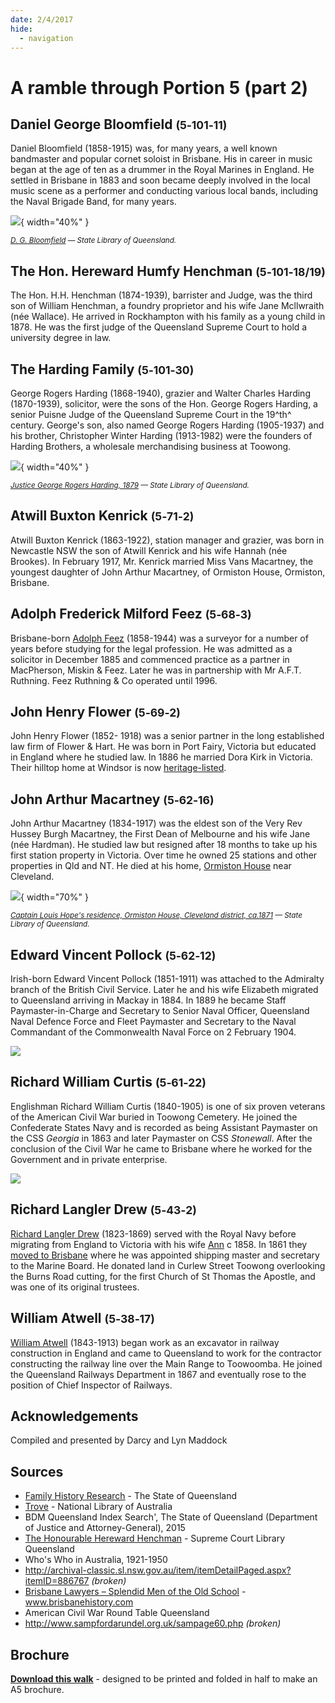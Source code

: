 ```yaml
---
date: 2/4/2017
hide:
  - navigation
---
```


# A ramble through Portion 5 (part 2)  

<!--
Introduction

???+ directions "Directions" 

    Starting point
    Walking directions to first headstone... is the grave of...
    
    ![](../assets/404.png){ width="15%" }
-->

## Daniel George Bloomfield <small>(5‑101‑11)</small>

Daniel Bloomfield (1858-1915) was, for many years, a well known bandmaster and popular cornet soloist in Brisbane.  His in career in music began at the age of ten as a drummer in the Royal Marines in England. He settled in Brisbane in 1883 and soon became deeply involved in the local music scene as a performer and conducting various local bands, including the Naval Brigade Band, for many years. 

![](../assets/david-bloomfield.jpg){ width="40%" }  

*<small>[D. G. Bloomfield](http://onesearch.slq.qld.gov.au/permalink/f/1upgmng/slq_alma21218822040002061) — State Library of Queensland.</small>*

<!--
??? directions "Directions" 

    Walking directions to next headstone... is the grave of...
    
    ![](../assets/404.png){ width="15%" }
-->

## The Hon. Hereward Humfy Henchman <small>(5‑101‑18/19)</small>

The Hon. H.H. Henchman (1874-1939), barrister and Judge, was the third son of William Henchman, a foundry proprietor and his wife Jane Mcllwraith (née Wallace). He arrived in Rockhampton with his family as a young child in 1878. He was the first judge of the Queensland Supreme Court to hold a university degree in law.

## The Harding Family <small>(5‑101‑30)</small>

George Rogers Harding (1868-1940), grazier and Walter Charles Harding (1870-1939), solicitor, were the sons of the Hon. George Rogers Harding, a senior Puisne Judge of the Queensland Supreme Court in the 19^th^ century. George's son, also named George Rogers Harding (1905-1937) and his brother, Christopher Winter Harding (1913-1982) were the founders of Harding Brothers, a wholesale merchandising business at Toowong.

![](../assets/justice-george-rogers-harding.jpg){ width="40%" } <!-- ![](../assets/harding-store.jpg){ width="52.6%" } -->

*<small>[Justice George Rogers Harding, 1879](http://onesearch.slq.qld.gov.au/permalink/f/1upgmng/slq_alma21218166050002061) — State Library of Queensland.</small>* <!-- <br>
*<small>[People outside the residence and store of T. Harding at Toowong](http://onesearch.slq.qld.gov.au/permalink/f/1upgmng/slq_alma21289902580002061) — State Library of Queensland.</small>* -->

<!-- also http://onesearch.slq.qld.gov.au/permalink/f/1upgmng/slq_digitool66263 -->

## Atwill Buxton Kenrick <small>(5‑71‑2)</small>

Atwill Buxton Kenrick (1863-1922), station manager and grazier, was born in Newcastle NSW the son of Atwill Kenrick and his wife Hannah (née Brookes). In February 1917, Mr. Kenrick married Miss Vans Macartney, the youngest daughter of John Arthur Macartney, of Ormiston House, Ormiston, Brisbane.

## Adolph Frederick Milford Feez <small>(5‑68‑3)</small>

Brisbane-born [Adolph Feez](https://adb.anu.edu.au/biography/feez-adolph-frederick-6150) (1858-1944) was a surveyor for a number of years before studying for the legal profession. He was admitted as a solicitor in December 1885 and commenced practice as a partner in MacPherson, Miskin & Feez. Later he was in partnership with Mr A.F.T. Ruthning. Feez Ruthning & Co operated until 1996.

## John Henry Flower <small>(5‑69‑2)</small>

John Henry Flower (1852- 1918) was a senior partner in the long established law firm of Flower & Hart. He was born in Port Fairy, Victoria but educated in England where he studied law. In 1886 he married Dora Kirk in Victoria. Their hilltop home at Windsor is now [heritage-listed](https://apps.des.qld.gov.au/heritage-register/detail/?id=600351).

## John Arthur Macartney <small>(5‑62‑16)</small>

John Arthur Macartney (1834-1917) was the eldest son of the Very Rev Hussey Burgh Macartney, the First Dean of Melbourne and his wife Jane (née Hardman). He studied law but resigned after 18 months to take up his first station property in Victoria. Over time he owned 25 stations and other properties in Qld and NT. He died at his home, [Ormiston House](https://ormistonhouse.org.au/the-house/) near Cleveland.

![](../assets/ormiston-house.jpg){ width="70%" }  

*<small>[Captain Louis Hope's residence, Ormiston House, Cleveland district, ca.1871](http://onesearch.slq.qld.gov.au/permalink/f/1upgmng/slq_alma21249909850002061) — State Library of Queensland.</small>*

## Edward Vincent Pollock <small>(5‑62‑12)</small>

Irish-born Edward Vincent Pollock (1851-1911) was attached to the Admiralty branch of the British Civil Service. Later he and his wife Elizabeth migrated to Queensland arriving in Mackay in 1884. In 1889 he became Staff Paymaster-in-Charge and Secretary to Senior Naval Officer, Queensland Naval Defence Force and Fleet Paymaster and Secretary to the Naval Commandant of the Commonwealth Naval Force on 2 February 1904.

![](../assets/anchor.jpg) 

## Richard William Curtis <small>(5‑61‑22)</small>

Englishman Richard William Curtis (1840-1905) is one of six proven veterans of the American Civil War buried in Toowong Cemetery. He joined the Confederate States Navy and is recorded as being Assistant Paymaster on the CSS *Georgia* in 1863 and later Paymaster on CSS *Stonewall*. After the conclusion of the Civil War he came to Brisbane where he worked for the Government and in private enterprise.

![](../assets/richard-william-curtis-headstone.jpg) 


## Richard Langler Drew <small>(5‑43‑2)</small>

[Richard Langler Drew](https://adb.anu.edu.au/biography/drew-richard-langler-13302) (1823-1869) served with the Royal Navy before migrating from England to Victoria with his wife [Ann](https://adb.anu.edu.au/biography/drew-ann-anne-12893) c 1858. In 1861 they [moved to Brisbane](https://trove.nla.gov.au/newspaper/article/50044315) where he was appointed shipping master and secretary to the Marine Board. He donated land in Curlew Street Toowong overlooking the Burns Road cutting, for the first Church of St Thomas the Apostle, and was one of its original trustees.

## William Atwell <small>(5‑38‑17)</small>

[William Atwell](https://trove.nla.gov.au/newspaper/article/175911907) (1843-1913) began work as an excavator in railway construction in England and came to Queensland to work for the contractor constructing the railway line over the Main Range to Toowoomba. He joined the Queensland Railways Department in 1867 and eventually rose to the position of Chief Inspector of Railways.

## Acknowledgements

Compiled and presented by Darcy and Lyn Maddock

## Sources

- [Family History Research](https://www.familyhistory.bdm.qld.gov.au) - The State of Queensland
- [Trove](https://trove.nla.gov.au) - National Library of Australia
- BDM Queensland Index Search', The State of Queensland (Department of Justice and Attorney-General), 2015
- [The Honourable Hereward Henchman](https://www.sclqld.org.au/judicial-papers/judicial-profiles/profiles/hhhenchman) - Supreme Court Library Queensland
- Who's Who in Australia, 1921-1950 
-  http://archival-classic.sl.nsw.gov.au/item/itemDetailPaged.aspx?itemID=886767 *(broken)*
- [Brisbane Lawyers – Splendid Men of the Old School](http://www.brisbanehistory.com/brisbane_lawyers.html) - www.brisbanehistory.com
- American Civil War Round Table Queensland 
- http://www.sampfordarundel.org.uk/sampage60.php *(broken)*

<div class="noprint" markdown="1">

## Brochure

**[Download this walk](../assets/guides/portion5-part2.pdf)** - designed to be printed and folded in half to make an A5 brochure.

</div>
